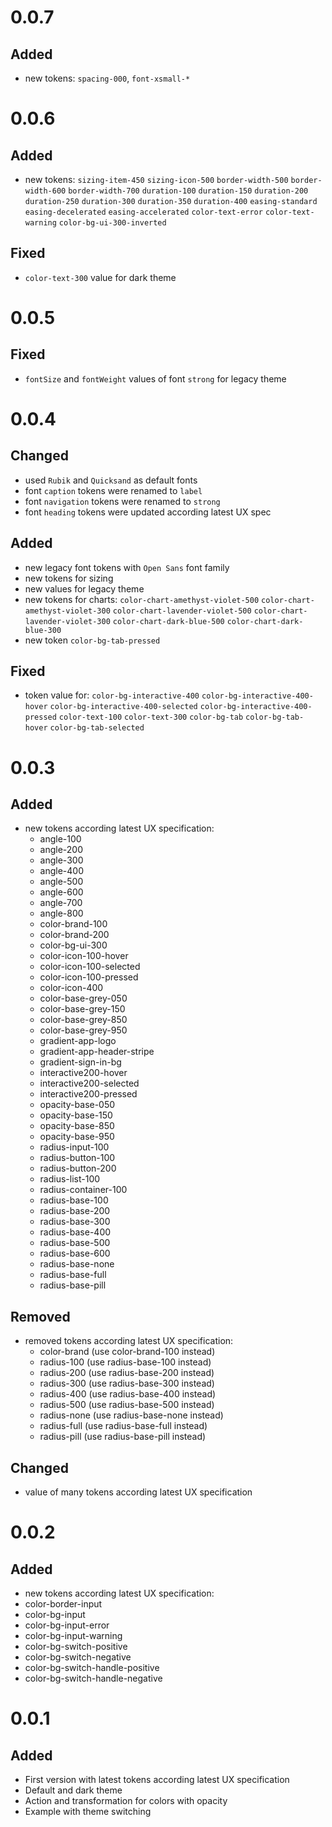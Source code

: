# 0.0.7
## Added
- new tokens:
  `spacing-000`,
  `font-xsmall-*`

# 0.0.6
## Added
- new tokens:
  `sizing-item-450`
  `sizing-icon-500`
  `border-width-500`
  `border-width-600`
  `border-width-700`
  `duration-100`
  `duration-150`
  `duration-200`
  `duration-250`
  `duration-300`
  `duration-350`
  `duration-400`
  `easing-standard`
  `easing-decelerated`
  `easing-accelerated`
  `color-text-error`
  `color-text-warning`
  `color-bg-ui-300-inverted`

## Fixed
  - `color-text-300` value for dark theme
  
# 0.0.5
## Fixed
- `fontSize` and `fontWeight` values of font `strong` for legacy theme 

# 0.0.4
## Changed
- used `Rubik` and `Quicksand` as default fonts
- font `caption` tokens were renamed to `label` 
- font `navigation` tokens were renamed to `strong` 
- font `heading` tokens were updated according latest UX spec

## Added
- new legacy font tokens with `Open Sans` font family
- new tokens for sizing
- new values for legacy theme
- new tokens for charts:
  `color-chart-amethyst-violet-500`
  `color-chart-amethyst-violet-300`
  `color-chart-lavender-violet-500`
  `color-chart-lavender-violet-300`
  `color-chart-dark-blue-500`
  `color-chart-dark-blue-300`
- new token `color-bg-tab-pressed`

## Fixed
- token value for:
  `color-bg-interactive-400`
  `color-bg-interactive-400-hover`
  `color-bg-interactive-400-selected`
  `color-bg-interactive-400-pressed`
  `color-text-100`
  `color-text-300`
  `color-bg-tab`
  `color-bg-tab-hover`
  `color-bg-tab-selected`

# 0.0.3
## Added
- new tokens according latest UX specification: 
  - angle-100
  - angle-200
  - angle-300
  - angle-400
  - angle-500
  - angle-600
  - angle-700
  - angle-800
  - color-brand-100
  - color-brand-200
  - color-bg-ui-300
  - color-icon-100-hover
  - color-icon-100-selected
  - color-icon-100-pressed
  - color-icon-400
  - color-base-grey-050
  - color-base-grey-150
  - color-base-grey-850
  - color-base-grey-950
  - gradient-app-logo
  - gradient-app-header-stripe
  - gradient-sign-in-bg
  - interactive200-hover
  - interactive200-selected
  - interactive200-pressed
  - opacity-base-050
  - opacity-base-150
  - opacity-base-850
  - opacity-base-950
  - radius-input-100
  - radius-button-100
  - radius-button-200
  - radius-list-100
  - radius-container-100
  - radius-base-100
  - radius-base-200
  - radius-base-300
  - radius-base-400
  - radius-base-500
  - radius-base-600
  - radius-base-none
  - radius-base-full
  - radius-base-pill

## Removed
- removed tokens according latest UX specification:
  - color-brand (use color-brand-100 instead)
  - radius-100 (use radius-base-100 instead)
  - radius-200 (use radius-base-200 instead)
  - radius-300 (use radius-base-300 instead)
  - radius-400 (use radius-base-400 instead)
  - radius-500 (use radius-base-500 instead)
  - radius-none (use radius-base-none instead)
  - radius-full (use radius-base-full instead)
  - radius-pill (use radius-base-pill instead)
## Changed
- value of many tokens according latest UX specification 

# 0.0.2
## Added
- new tokens according latest UX specification:
- color-border-input
- color-bg-input
- color-bg-input-error
- color-bg-input-warning
- color-bg-switch-positive
- color-bg-switch-negative
- color-bg-switch-handle-positive
- color-bg-switch-handle-negative

# 0.0.1
## Added
- First version with latest tokens according latest UX specification
- Default and dark theme
- Action and transformation for colors with opacity
- Example with theme switching

